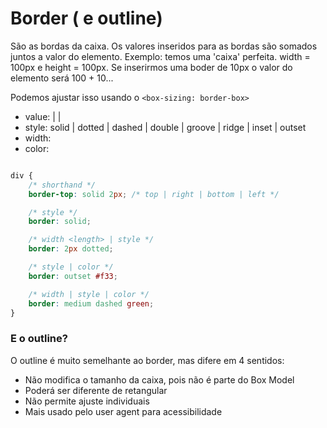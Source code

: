 # Border ( e outline)

São as bordas da caixa.
Os valores inseridos para as bordas são somados juntos a valor do elemento.
Exemplo: temos uma 'caixa' perfeita. width = 100px e height = 100px. Se inserirmos
uma boder de 10px o valor do elemento será 100 + 10...

Podemos ajustar isso usando o `<box-sizing: border-box>`

- value: <border-style> | <border-width> | <border-color>
- style: solid | dotted | dashed | double | groove | ridge | inset | outset
- width: <length>
- color: <color>

```css

div {
	/* shorthand */
	border-top: solid 2px; /* top | right | bottom | left */

	/* style */
	border: solid;

	/* width <length> | style */
	border: 2px dotted;

	/* style | color */
	border: outset #f33;

	/* width | style | color */
	border: medium dashed green;
}
```

### E o outline?

O outline é muito semelhante ao border, mas difere em 4 sentidos:

- Não modifica o tamanho da caixa, pois não é parte do Box Model
- Poderá ser diferente de retangular
- Não permite ajuste individuais 
- Mais usado pelo user agent para acessibilidade